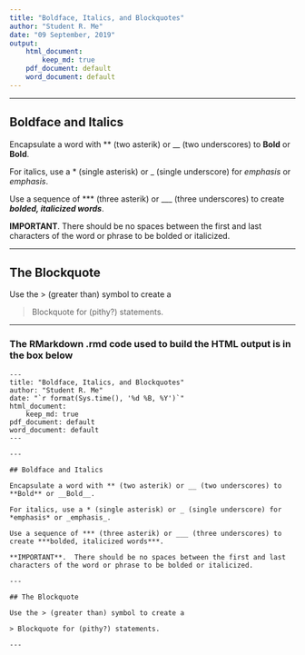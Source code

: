```yaml
---
title: "Boldface, Italics, and Blockquotes"
author: "Student R. Me"
date: "09 September, 2019"
output: 
    html_document:
        keep_md: true
    pdf_document: default
    word_document: default
---
```


---

## Boldface and Italics

Encapsulate a word with ** (two asterik) or __ (two underscores) to **Bold** or __Bold__.

For italics, use a * (single asterisk) or _ (single underscore) for *emphasis* or _emphasis_. 

Use a sequence of *** (three asterik) or ___ (three underscores) to create ***bolded, italicized words***. 

**IMPORTANT**.  There should be no spaces between the first and last characters of the word or phrase to be bolded or italicized. 

---

## The Blockquote

Use the > (greater than) symbol to create a 

> Blockquote for (pithy?) statements.

---

### The RMarkdown .rmd code used to build the HTML output is in the box below

    ---
    title: "Boldface, Italics, and Blockquotes"
    author: "Student R. Me"
    date: "`r format(Sys.time(), '%d %B, %Y')`"
    html_document:
        keep_md: true
    pdf_document: default
    word_document: default  
    ---
    
    ---
    
    ## Boldface and Italics
    
    Encapsulate a word with ** (two asterik) or __ (two underscores) to **Bold** or __Bold__.
    
    For italics, use a * (single asterisk) or _ (single underscore) for *emphasis* or _emphasis_. 
    
    Use a sequence of *** (three asterik) or ___ (three underscores) to create ***bolded, italicized words***. 
    
    **IMPORTANT**.  There should be no spaces between the first and last characters of the word or phrase to be bolded or italicized. 
    
    ---
    
    ## The Blockquote
    
    Use the > (greater than) symbol to create a 
    
    > Blockquote for (pithy?) statements.
    
    ---


